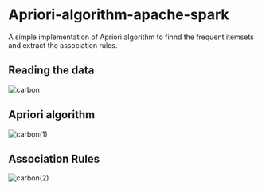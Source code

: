 # Apriori-algorithm-apache-spark
A simple implementation of Apriori algorithm to finnd the frequent itemsets and extract the association rules.

## Reading the data
![carbon](https://user-images.githubusercontent.com/59030870/197631650-d018495a-4d29-4a9d-9d6b-584d4bb3415f.png)


## Apriori algorithm
![carbon(1)](https://user-images.githubusercontent.com/59030870/197631945-d4598949-03e0-4128-b1bc-6d301b0c6d94.png)

## Association Rules

![carbon(2)](https://user-images.githubusercontent.com/59030870/197632079-3dbe3de7-2e79-4bca-91e5-b85f961eed8a.png)

